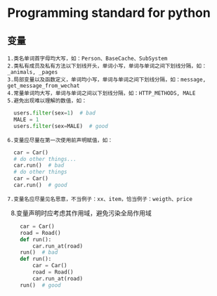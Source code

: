 # Programming standard for python
## 变量
    1.类名单词首字母均大写，如：Person、BaseCache、SubSystem
    2.类私有成员及私有方法以下划线开头，单词小写，单词与单词之间下划线分隔，如：_animals, _pages
    3.局部变量以及函数定义，单词均小写，单词与单词之间下划线分隔，如：message, get_message_from_wechat
    4.常量单词均大写，单词与单词之间以下划线分隔，如：HTTP_METHODS, MALE
    5.避免出现难以理解的数值，如：
```python
  users.filter(sex=1)  # bad
  MALE = 1
  users.filter(sex=MALE)  # good
```
    6.变量应尽量在第一次使用前声明赋值，如：
```python
  car = Car()
  # do other things...
  car.run()  # bad
  # do other things
  car = Car()
  car.run()  # good
```
    7.变量名应尽量见名思意，不当例子：xx、item，恰当例子：weigth、price
    8.变量声明时应考虑其作用域，避免污染全局作用域
```python
    car = Car()
    road = Road()
    def run():
        car.run_at(road)
    run()  # bad
    def run():
        car = Car()
        road = Road()
        car.run_at(road)
    run()  # good
```
